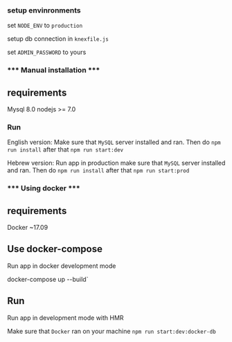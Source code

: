 ### setup envinronments

set `NODE_ENV` to `production`

setup db connection in `knexfile.js`

set `ADMIN_PASSWORD` to yours


### *** Manual installation ***
## requirements

Mysql 8.0
nodejs >= 7.0

### Run
English version: Make sure that `MySQL` server installed and ran. Then do `npm run install` after that
`npm run start:dev`

Hebrew version: Run app in production make sure that `MySQL` server installed and ran.
Then do `npm run install` after that
`npm run start:prod`


### *** Using docker ***

## requirements

Docker ~17.09

## Use docker-compose
Run app in docker development mode

docker-compose up --build`

## Run 
Run app in development mode with HMR

Make sure that `Docker` ran on your machine
`npm run start:dev:docker-db`

